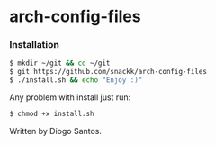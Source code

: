 # arch-config-files

### Installation

```sh
$ mkdir ~/git && cd ~/git 
$ git https://github.com/snackk/arch-config-files
$ ./install.sh && echo "Enjoy :)"
```
Any problem with install just run:
```sh
$ chmod +x install.sh
```
  
  Written by Diogo Santos.
